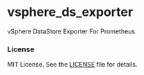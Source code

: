 # vsphere_ds_exporter
vSphere DataStore Exporter For Prometheus
### License
MIT License. See the [LICENSE](https://github.com/xujpxm/vsphere_ds_exporter/blob/master/LICENSE) file for details.